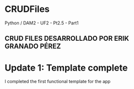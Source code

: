 # CRUDFiles
 Python / DAM2 - UF2 - Pt2.5 - Part1

CRUD FILES DESARROLLADO POR ERIK GRANADO PÉREZ
-------------------------------------------------
# Update 1: Template complete
 I completed the first functional template for the app